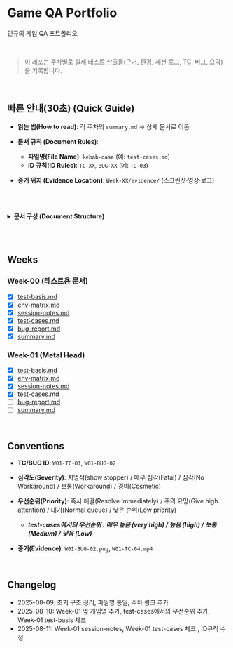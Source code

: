 # Game QA Portfolio
민규의 게임 QA 포트폴리오

<br>

> 이 레포는 주차별로 실제 테스트 산출물(근거, 환경, 세션 로그, TC, 버그, 요약)을 기록합니다.

<br>

## 빠른 안내(30초) (Quick Guide)
- **읽는 법(How to read)**: 각 주차의 `summary.md` → 상세 문서로 이동

- **문서 규칙 (Document Rules)**:
  - **파일명(File Name)**: `kebab-case` (예: `test-cases.md`)
  - **ID 규칙(ID Rules)**: `TC-XX`, `BUG-XX` (예: `TC-03`)

- **증거 위치 (Evidence Location)**: `Week-XX/evidence/` (스크린샷·영상·로그)

<br><br>

<details>
<summary><b>문서 구성 (Document Structure)</b></summary>

- `test-basis.md` : 테스트 설계 근거

- `env-matrix.md` : 실행 환경 표(OS/해상도/입력/빌드/버전)

- `session-notes.md` : 세션 차터·타임박스·진행 로그

- `test-cases.md` : 테스트 시나리오

- `bug-report.md` : 결함 원장

- `summary.md` : 주간 요약

</details>

<br><br>

## Weeks

### Week-00 (테스트용 문서)
- [x] [test-basis.md](Week-00/test-basis.md)
- [x] [env-matrix.md](Week-00/env-matrix.md)
- [x] [session-notes.md](Week-00/session-notes.md)
- [x] [test-cases.md](Week-00/test-cases.md)
- [x] [bug-report.md](Week-00/bug-report.md)
- [x] [summary.md](Week-00/summary.md)

### Week-01 (Metal Head)
- [x] [test-basis.md](Week-01/test-basis.md)
- [x] [env-matrix.md](Week-01/env-matrix.md)
- [x] [session-notes.md](Week-01/session-notes.md)
- [x] [test-cases.md](Week-01/test-cases.md)
- [ ] [bug-report.md](Week-01/bug-report.md)
- [ ] [summary.md](Week-01/summary.md)

<br>

## Conventions
- **TC/BUG ID**: `W01-TC-01`, `W01-BUG-02`

- **심각도(Severity)**: 치명적(show stopper) / 매우 심각(Fatal) / 심각(No Workaround) / 보통(Workaround) / 경미(Cosmetic)

- **우선순위(Priority)**: 즉시 해결(Resolve immediately) / 주의 요망(Give high attention) / 대기(Normal queue) / 낮은 순위(Low priority)
  - **_test-cases에서의 우선순위 : 매우 높음 (very high) / 높음 (high) / 보통 (Medium) / 낮음 (Low)_**

- **증거(Evidence)**: `W01-BUG-02.png`, `W01-TC-04.mp4`

<br>

## Changelog
- 2025-08-09: 초기 구조 정리, 파일명 통일, 주차 링크 추가
- 2025-08-10: Week-01 옆 게임명 추가, test-cases에서의 우선순위 추가, Week-01 test-basis 체크
- 2025-08-11: Week-01 session-notes, Week-01 test-cases 체크 , ID규칙 수정

